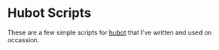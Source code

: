 # Hubot Scripts

These are a few simple scripts for [hubot](http://hubot.github.com) that I've written and used on occassion. 